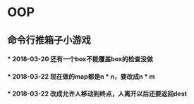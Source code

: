 # OOP
## 命令行推箱子小游戏
#### * 2018-03-20   还有一个box不能覆盖box的检查没做
#### * 2018-03-22   现在做的map都是n * n，要改成n * m
#### * 2018-03-22   改成允许人移动到终点，人离开以后还要返回dest
